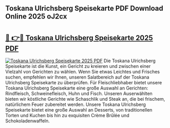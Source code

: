 ## Toskana Ulrichsberg Speisekarte PDF Download Online 2025 oJ2cx

# <h2><a href="http://gc8w14h.nevu.top/?p=Toskana+Ulrichsberg+Speisekarte">🔗 👉🔴 Toskana Ulrichsberg Speisekarte 2025 PDF</a></h2>

[![Toskana Ulrichsberg Speisekarte 2025 PDF](https://i.imgur.com/dBaPXMq.png)](http://gc8w14h.nevu.top/?p=Toskana+Ulrichsberg+Speisekarte)
Die Toskana Ulrichsberg Speisekarte ist die Kunst, ein Gericht zu kreieren und zwischen einer Vielzahl von Gerichten zu wählen. Wenn Sie etwas Leichtes und Frisches suchen, empfehlen wir Ihnen, unseren Salatbereich auf der Toskana Ulrichsberg Speisekarte zu überprüfen. Für Fleischliebhaber bietet unsere Toskana Ulrichsberg Speisekarte eine große Auswahl an Gerichten: Rindfleisch, Schweinefleisch, Huhn und Fisch. Unseren Auserwählten bieten wir köstliche Gerichte wie Schaschlik und Steak an, die bei frischem, natürlichem Feuer zubereitet werden. Unsere Toskana Ulrichsberg Speisekarte bietet eine große Auswahl an Desserts, von traditionellen Torten und Kuchen bis hin zu exquisiten Crème Brûlée und Schokoladenwaffeln.
